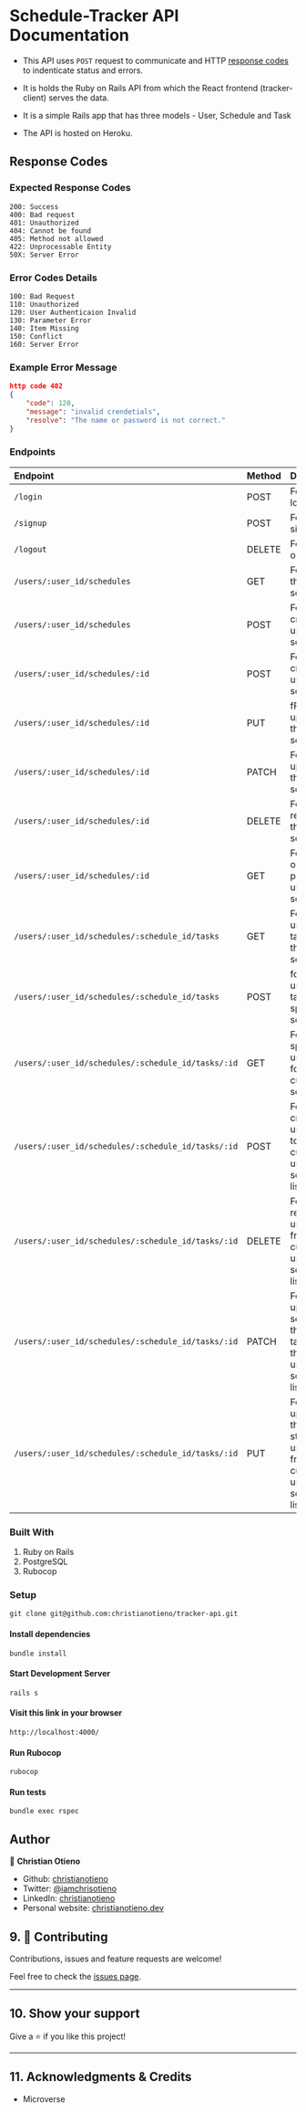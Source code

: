 # Schedule-Tracker API Documentation

- This API uses `POST` request to communicate and HTTP [response codes](https://en.wikipedia.org/wiki/List_of_HTTP_status_codes) to indenticate status and errors.
- It is holds the Ruby on Rails API from which the React frontend (tracker-client) serves the data.

- It is a simple Rails app that has three models - User, Schedule and Task

- The API is hosted on Heroku.

## Response Codes

### Expected Response Codes

```
200: Success
400: Bad request
401: Unauthorized
404: Cannot be found
405: Method not allowed
422: Unprocessable Entity
50X: Server Error
```

### Error Codes Details

```
100: Bad Request
110: Unauthorized
120: User Authenticaion Invalid
130: Parameter Error
140: Item Missing
150: Conflict
160: Server Error
```

### Example Error Message

```json
http code 402
{
    "code": 120,
    "message": "invalid crendetials",
    "resolve": "The name or password is not correct."
}
```

### Endpoints

|Endpoint|Method|Description|
|:---|:---|:---|
|`/login`|POST|For user login|
|`/signup`|POST|For user sign up|
|`/logout`|DELETE|For logging out|
|`/users/:user_id/schedules`|GET|For fetching the user's schedules|
|`/users/:user_id/schedules`|POST|For creating the user's schedules|
|`/users/:user_id/schedules/:id`|POST|For creating a user's schedule|
|`/users/:user_id/schedules/:id`|PUT|fFor updating the user's schedule|
|`/users/:user_id/schedules/:id`|PATCH|For updating the user's schedule|
|`/users/:user_id/schedules/:id`|DELETE|For removing the user's schedule|
|`/users/:user_id/schedules/:id`|GET|For fetching one particular user's schedule|
|`/users/:user_id/schedules/:schedule_id/tasks`|GET|For fetching user's tasks for the current schedule|
|`/users/:user_id/schedules/:schedule_id/tasks`|POST|for creating user's tasks in the specified schedule|
|`/users/:user_id/schedules/:schedule_id/tasks/:id`|GET|For fetching specifi user's task for the current schedule|
|`/users/:user_id/schedules/:schedule_id/tasks/:id`|POST|For creating a user's task to the current user's schedule list|
|`/users/:user_id/schedules/:schedule_id/tasks/:id`|DELETE|For removing a user's task from the current user's schedule list|
|`/users/:user_id/schedules/:schedule_id/tasks/:id`|PATCH|For updating a section of the a user's tasks from the current user's schedule list|
|`/users/:user_id/schedules/:schedule_id/tasks/:id`|PUT|For updating the entire state of the user's task from the current user's schedule list|

### Built With

1. Ruby on Rails
2. PostgreSQL
3. Rubocop

### Setup

```
git clone git@github.com:christianotieno/tracker-api.git
```

#### Install dependencies

```
bundle install
```

#### Start Development Server

```
rails s
```

#### Visit this link in your browser

```
http://localhost:4000/
```

#### Run Rubocop

```
rubocop
```

#### Run tests

```
bundle exec rspec
```

## Author

👤 **Christian Otieno**

- Github: [christianotieno](https://github.com/christianotieno)
- Twitter: [@iamchrisotieno](https://twitter.com/iamchrisotieno)
- LinkedIn: [christianotieno](https://www.linkedin.com/in/christianotieno/)
- Personal website: [christianotieno.dev](https://christianotieno.dev/)

## 9. 🤝 Contributing

Contributions, issues and feature requests are welcome!

Feel free to check the [issues page](https://github.com/christianotieno/tracker-api/issues).

---

## 10. Show your support

Give a ⭐️ if you like this project!

---

## 11. Acknowledgments & Credits

- Microverse
